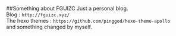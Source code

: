 ##Something about FGUIZC
Just a personal blog.<br>
Blog : `http://fguizc.xyz/` <br>
The hexo themes : `https://github.com/pinggod/hexo-theme-apollo`<br>
and something changed by myself.